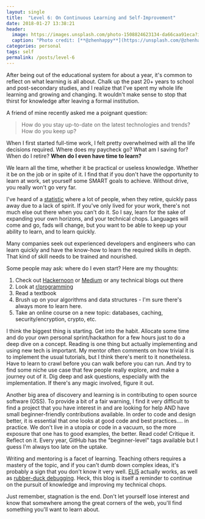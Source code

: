 ```yaml
---
layout: single
title:  "Level 6: On Continuous Learning and Self-Improvement"
date: 2018-01-27 13:38:21
header:
  image: https://images.unsplash.com/photo-1508824623134-da66caa91eca?ixlib=rb-0.3.5&ixid=eyJhcHBfaWQiOjEyMDd9&s=ab857629734177ff166751767bac4b49&auto=format&fit=crop&w=1609&q=80
  caption: "Photo credit: [**@zhenhappy**](https://unsplash.com/@zhenhappy)"
categories: personal
tags: self
permalink: /posts/level-6
---
```


After being out of the educational system for about a year, it's common to reflect on what learning is all about. Chalk up the past 20+ years to school and post-secondary studies, and I realize that I've spent my whole life learning and growing and changing. It wouldn't make sense to stop that thirst for knowledge after leaving a formal institution. 

A friend of mine recently asked me a poignant question:
> How do you stay up-to-date on the latest technologies and trends? How do you keep up?

When I first started full-time work, I felt pretty overwhelmed with all the life decisions required. Where does my paycheck go? What am I saving for? When do I retire? **When do I even have time to learn?**

We learn all the time, whether it be practical or useless knowledge. Whether it be on the job or in spite of it. I find that if you don't have the opportunity to learn at work, set yourself some SMART goals to achieve. Without drive, you really won't go very far. 

I've heard of a [statistic](http://www.huffingtonpost.ca/entry/early-retirement-may-be-the-kiss-of-death-study-finds_us_57221aa3e4b01a5ebde49eff) where a lot of people, when they retire, quickly pass away due to a lack of spirit. If you've only lived for your work, there's not much else out there when you can't do it. So I say, learn for the sake of expanding your own horizons, and your technical chops. Languages will come and go, fads will change, but you want to be able to keep up your ability to learn, and to learn quickly. 

Many companies seek out experienced developers and engineers who can learn quickly and have the know-how to learn the required skills in depth. That kind of skill needs to be trained and nourished. 

Some people may ask: where do I even start? Here are my thoughts:

1. Check out [Hackernoon](https://hackernoon.com/) or [Medium](https://medium.com/) or any technical blogs out there
2. Look at [r/programming](https://www.reddit.com/r/programming/)
3. Read a textbook
4. Brush up on your algorithms and data structures - I'm sure there's always more to learn here.
5. Take an online course on a new topic: databases, caching, security/encryption, crypto, etc.

I think the biggest thing is starting. Get into the habit. Allocate some time and do your own personal sprint/hackathon for a few hours just to do a deep dive on a concept. Reading is one thing but actually implementing and using new tech is important. My mentor often comments on how trivial it is to implement the usual tutorials, but I think there's merit to it nonetheless. Have to learn to crawl before you can walk before you can run. And try to find some niche use case that few people really explore, and make a journey out of it. Dig deep and ask questions, especially with the implementation. If there's any magic involved, figure it out. 

Another big area of discovery and learning is in contributing to open source software (OSS). To provide a bit of a fair warning, I find it very difficult to find a project that you have interest in and are looking for help AND have small beginner-friendly contributions available. In order to code and design better, it is essential that one looks at good code and best practices.... in practice. We don't live in a utopia or code in a vacuum, so the more exposure that one has to good examples, the better. Read code! Critique it. Reflect on it. Every year, GitHub has the "beginner-level" tags available but I guess I'm always too late on the uptake. 

Writing and mentoring is a facet of learning. Teaching others requires a mastery of the topic, and if you can't dumb down complex ideas, it's probably a sign that you don't know it very well. [ELI5](https://www.reddit.com/r/explainlikeimfive/) actually works, as well as [rubber-duck debugging](https://en.wikipedia.org/wiki/Rubber_duck_debugging). Heck, this blog is itself a reminder to continue on the pursuit of knowledge and improving my technical chops. 

Just remember, stagnation is the end. Don't let yourself lose interest and know that somewhere among the great corners of the web, you'll find something you'll want to learn about.